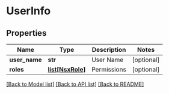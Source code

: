 # UserInfo

## Properties
Name | Type | Description | Notes
------------ | ------------- | ------------- | -------------
**user_name** | **str** | User Name | [optional] 
**roles** | [**list[NsxRole]**](NsxRole.md) | Permissions | [optional] 

[[Back to Model list]](../README.md#documentation-for-models) [[Back to API list]](../README.md#documentation-for-api-endpoints) [[Back to README]](../README.md)

